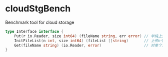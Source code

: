 # cloudStgBench
Benchmark tool for cloud storage

```go
type Interface interface {
	Put(r io.Reader, size int64) (fileName string, err error) // 单纯上传一个文件
	InitFileList(n int, size int64) (fileList []string)       // 上传n个文件，并且拿到文件列表， 内容无所谓，都为空白就行
	Get(fileName string) (io.Reader, error)                   // 对单个文件名进行下载
}
```

